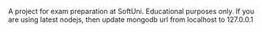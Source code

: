 A project for exam preparation at SoftUni. Educational purposes only. If you are using latest nodejs, then update mongodb url from localhost to 127.0.0.1
